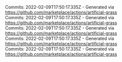 Commits: 2022-02-09T17:50:17.335Z - Generated via https://github.com/marketplace/actions/artificial-grass
<br>
Commits: 2022-02-09T17:50:17.335Z - Generated via https://github.com/marketplace/actions/artificial-grass
<br>
Commits: 2022-02-09T17:50:17.335Z - Generated via https://github.com/marketplace/actions/artificial-grass
<br>
Commits: 2022-02-09T17:50:17.335Z - Generated via https://github.com/marketplace/actions/artificial-grass
<br>
Commits: 2022-02-09T17:50:17.335Z - Generated via https://github.com/marketplace/actions/artificial-grass
<br>
